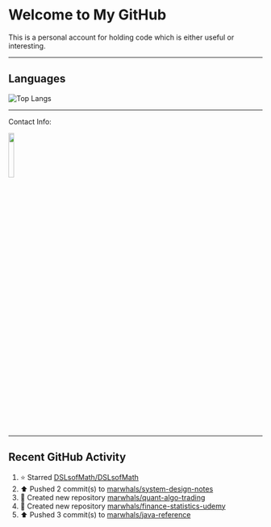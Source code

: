 # Welcome to My GitHub

This is a personal account for holding code which is either useful or interesting.

---
## Languages

![Top Langs](https://github-readme-stats.vercel.app/api/top-langs/?username=marwhals&layout=compact&bg_color=282c34&text_color=ffffff&title_color=ff5733)

---
Contact Info:

<a href="https://www.linkedin.com/in/marjanmubarok/">
  <img src="https://upload.wikimedia.org/wikipedia/commons/0/01/LinkedIn_Logo.svg" width="15%">
</a>

---

## Recent GitHub Activity

<!--RECENT_ACTIVITY:start-->
1. ⭐ Starred [DSLsofMath/DSLsofMath](https://github.com/DSLsofMath/DSLsofMath)<br>
2. ⬆️ Pushed 2 commit(s) to [marwhals/system-design-notes](https://github.com/marwhals/system-design-notes)<br>
3. 📔 Created new repository [marwhals/quant-algo-trading](https://github.com/marwhals/quant-algo-trading)<br>
4. 📔 Created new repository [marwhals/finance-statistics-udemy](https://github.com/marwhals/finance-statistics-udemy)<br>
5. ⬆️ Pushed 3 commit(s) to [marwhals/java-reference](https://github.com/marwhals/java-reference)<br>
<!--RECENT_ACTIVITY:end-->
